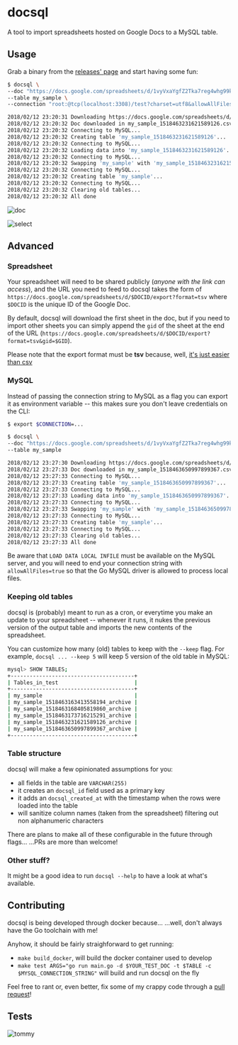 # docsql

A tool to import spreadsheets hosted on Google Docs to a MySQL table.

## Usage

Grab a binary from the [releases' page](https://github.com/odino/docsql/releases)
and start having some fun:

``` bash
$ docsql \
--doc "https://docs.google.com/spreadsheets/d/1vyVxaYgfZ2Tka7reg4whg99kRlWqpg6cKvEa1QFArZI/export?format=tsv" \
--table my_sample \
--connection "root:@tcp(localhost:3308)/test?charset=utf8&allowAllFiles=true"

2018/02/12 23:20:31 Downloading https://docs.google.com/spreadsheets/d/1vyVxaYgfZ2Tka7reg4whg99kRlWqpg6cKvEa1QFArZI/export?format=tsv ...
2018/02/12 23:20:32 Doc downloaded in my_sample_1518463231621589126.csv
2018/02/12 23:20:32 Connecting to MySQL...
2018/02/12 23:20:32 Creating table 'my_sample_1518463231621589126'...
2018/02/12 23:20:32 Connecting to MySQL...
2018/02/12 23:20:32 Loading data into 'my_sample_1518463231621589126'...
2018/02/12 23:20:32 Connecting to MySQL...
2018/02/12 23:20:32 Swapping 'my_sample' with 'my_sample_1518463231621589126'
2018/02/12 23:20:32 Connecting to MySQL...
2018/02/12 23:20:32 Creating table 'my_sample'...
2018/02/12 23:20:32 Connecting to MySQL...
2018/02/12 23:20:32 Clearing old tables...
2018/02/12 23:20:32 All done
```

![doc](https://raw.githubusercontent.com/odino/docsql/master/images/doc.png)

![select](https://raw.githubusercontent.com/odino/docsql/master/images/docsql.png)

## Advanced

### Spreadsheet

Your spreadsheet will need to be shared publicly (*anyone with the link can access*),
and the URL you need to feed to docsql takes the form of `https://docs.google.com/spreadsheets/d/$DOCID/export?format=tsv`
where `$DOCID` is the unique ID of the Google Doc.

By default, docsql will download the first sheet in the doc, but if you need to
import other sheets you can simply append the `gid` of the sheet at the end of the URL
(`https://docs.google.com/spreadsheets/d/$DOCID/export?format=tsv&gid=$GID`).

Please note that the export format must be **tsv** because, well, [it's just
easier than csv](https://en.wikipedia.org/wiki/Tab-separated_values)

### MySQL

Instead of passing the connection string to MySQL as a flag you can export it as
environment variable -- this makes sure you don't leave credentials on the CLI:

``` bash
$ export $CONNECTION=...

$ docsql \
--doc "https://docs.google.com/spreadsheets/d/1vyVxaYgfZ2Tka7reg4whg99kRlWqpg6cKvEa1QFArZI/export?format=tsv" \
--table my_sample  

2018/02/12 23:27:30 Downloading https://docs.google.com/spreadsheets/d/1vyVxaYgfZ2Tka7reg4whg99kRlWqpg6cKvEa1QFArZI/export?format=tsv ...
2018/02/12 23:27:33 Doc downloaded in my_sample_1518463650997899367.csv
2018/02/12 23:27:33 Connecting to MySQL...
2018/02/12 23:27:33 Creating table 'my_sample_1518463650997899367'...
2018/02/12 23:27:33 Connecting to MySQL...
2018/02/12 23:27:33 Loading data into 'my_sample_1518463650997899367'...
2018/02/12 23:27:33 Connecting to MySQL...
2018/02/12 23:27:33 Swapping 'my_sample' with 'my_sample_1518463650997899367'
2018/02/12 23:27:33 Connecting to MySQL...
2018/02/12 23:27:33 Creating table 'my_sample'...
2018/02/12 23:27:33 Connecting to MySQL...
2018/02/12 23:27:33 Clearing old tables...
2018/02/12 23:27:33 All done
```

Be aware that `LOAD DATA LOCAL INFILE` must be available on the MySQL server,
and you will need to end your connection string with `allowAllFiles=true` so that
the Go MySQL driver is allowed to process local files.

### Keeping old tables

docsql is (probably) meant to run as a cron, or everytime you make an update to
your spreadsheet -- whenever it runs, it nukes the previous version of the output
table and imports the new contents of the spreadsheet.

You can customize how many (old) tables to keep with the `--keep` flag. For example,
`docsql ... --keep 5` will keep 5 version of the old table in MySQL:

``` bash
mysql> SHOW TABLES;
+---------------------------------------+
| Tables_in_test                        |
+---------------------------------------+
| my_sample                             |
| my_sample_1518463163413558194_archive |
| my_sample_1518463168405819860_archive |
| my_sample_1518463173716215291_archive |
| my_sample_1518463231621589126_archive |
| my_sample_1518463650997899367_archive |
+---------------------------------------+
```

### Table structure

docsql will make a few opinionated assumptions for you:

* all fields in the table are `VARCHAR(255)`
* it creates an `docsql_id` field used as a primary key
* it adds an `docsql_created_at` with the timestamp when the rows were loaded into the table
* will sanitize column names (taken from the spreadsheet) filtering out non alphanumeric characters

There are plans to make all of these configurable in the future through flags...
...PRs are more than welcome!

### Other stuff?

It might be a good idea to run `docsql --help` to have a look at what's available.

## Contributing

docsql is being developed through docker because... ...well, don't always have
the Go toolchain with me!

Anyhow, it should be fairly straighforward to get running:

* `make build_docker`, will build the docker container used to develop
* `make test ARGS="go run main.go -d $YOUR_TEST_DOC -t $TABLE -c $MYSQL_CONNECTION_STRING"` will build and run docsql on the fly

Feel free to rant or, even better, fix some of my crappy code through a [pull request](https://github.com/odino/docsql/pulls)!

## Tests

![tommy](https://raw.githubusercontent.com/odino/docsql/master/images/tommy.png)
